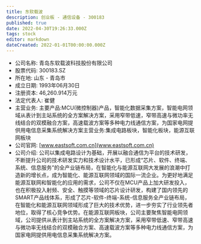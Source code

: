 ```yaml
---
title: 东软载波
description: 创业板 - 通信设备 - 300183
published: true
date: 2022-04-30T19:26:33.000Z
tags: stock
editor: markdown
dateCreated: 2022-01-01T00:00:00.000Z
---
```


- 公司名称: 青岛东软载波科技股份有限公司
- 股票代码: 300183.SZ
- 所在地: 山东 - 青岛市
- 成立日期: 1993年06月30日
- 注册资本: 46,260.914万元
- 法定代表人: 崔健
- 主营业务: 主要产品:MCU(微控制器)产品，智能化数据采集方案，智能电网领域从表计到主站系统的全方案解决方案，采用窄带低速，窄带高速与微功率无线结合的双模融合方案，高速载波方案等多种电力线通信方案，为国家电网提供用电信息采集系统解决方案主营业务:集成电路板块，智能化板块，能源互联网板块
- 公司官网: [www.eastsoft.com.cn](www.eastsoft.com.cn)
- 公司介绍: 公司以集成电路设计为基础，开展以融合通信为平台的技术研发，不断提升公司的技术研发实力和技术设计水平，已形成“芯片、软件、终端、系统、信息服务”的全产业链布局，在智能化与能源互联网大发展的浪潮中打造新的增长点，成为智能化、能源互联网领域的国际一流企业。为更好地满足能源互联网和智能化的应用的需求，公司不仅在MCU产品上加大研发投入，也在积极投入射频、安全、触摸等领域的芯片设计研发，构建了国内领先的SMART产品线体系，形成了芯片-软件-终端-系统-信息服务全产业链布局，在智能化和能源互联网领域形成了巨大的技术优势，进一步夯实了行业领先者地位，取得了核心竞争优势。在能源互联网板块，公司主要聚焦智能电网领域，公司提供从表计到主站系统的全方案解决方案，采用窄带低速、窄带高速与微功率无线结合的双模融合方案、高速载波方案等多种电力线通信方案，为国家电网提供用电信息采集系统解决方案。


